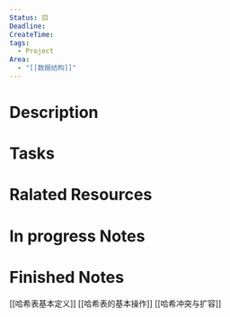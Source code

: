 ```yaml
---
Status: 🟨
Deadline: 
CreateTime: 
tags:
  - Project
Area:
  - "[[数据结构]]"
---
```


# Description


# Tasks


# Ralated Resources

# In progress Notes

# Finished Notes
[[哈希表基本定义]]
[[哈希表的基本操作]]
[[哈希冲突与扩容]]